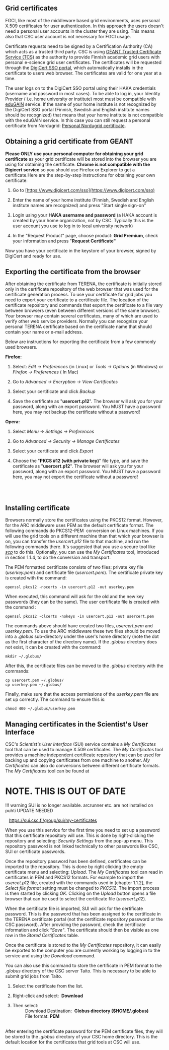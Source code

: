 ## Grid certificates

FGCI, like most of the middleware based grid environments, uses personal
X.509 certificates for user authentication. In this approach the users
doesn't need a personal user accounts in the cluster they are using.
This means also that CSC user account is not necessary for FGCI usage.

Certificate requests need to be signed by a Certification Authority (CA)
which acts as a trusted third party. CSC is using [GÉANT Trusted
Certificate Service (TCS)] as the authority to provide Finnish academic
grid users with personal e-science grid user certificates. The
certificates will be requested through the [DigiCert SSO portal], which
automatically installs in the certificate to users web browser. The
certificates are valid for one year at a time.

The user logs on to the DigiCert SSO portal using their HAKA credentials
(username and password in most cases). To be able to log in, your
Identity Provider ( i.e. home university or institute) most must be
compatible with [eduGAIN] service. If the name of your home institute is
not recognized by the DigiCert SSO portal (Finnish, Swedish and English
institute names should be recognized) that means that your home
institute is not compatible with the eduGAIN service. In this case you
can still request a personal certificate from Nordugrid: [Personal
Nordugrid certificate].

## Obtaining a grid certificate from GEANT

**Please ONLY use your personal computer for obtaining your grid
certificate**<span style="font-weight: normal"> as your grid certificate
will be stored into the browser you are using for obtaining the
certificate. </span> **Chrome is not compatible with the Digicert
service** so you should use Firefox or Explorer to get a
certificate.Here are the step-by-step instructions for obtaining your
own certificate:

1.  Go to [https://www.digicert.com/sso](https://www.digicert.com/sso)


2.  Enter the name of your home institute (Finnish, Swedish and English
    institute names are recognized) and press "Start single sign-on"

3.  Login using your **HAKA username and password** (a HAKA account is
    created by your home organization, not by CSC. Typically this is the
    user account you use to log in to local university network)

4.  In the "Request Product" page, choose product: **Grid Premium**,
    check your information and press "**Request Certificate"**

Now you have your certificate in the keystore of your browser, signed by
DigiCert and ready for use.

## Exporting the certificate from the browser

After obtaining the certificate from TERENA, the certificate is
initially stored only in the certificate repository of the web browser
that was used for the certificate generation process. To use your
certificate for grid jobs you need to export your certificate to a
certificate file. The location of the certificate repository and
commands that export the certificate to a file vary between browsers
(even between different versions of the same browser). Your browser may
contain several certificates, many of which are used to verify other web
service providers. Normally you can recognize your personal TERENA
certificate based on the certificate name that should contain your name
or e-mail address.

Below are instructions for exporting the certificate from a few commonly
used browsers.

**Firefox:**

1.  Select: *Edit -&gt; Preferences* (in Linux) or *Tools -&gt; Options*
    (in Windows) or *Firefox -&gt; Preferences* ( In Mac)

2.  Go to *Advanced -&gt; Encryption -&gt; View Certificates*

3.  Select your certificate and click *Backup*

4.  Save the certificate as "**usercert.p12**". The browser will ask you
    for your password, along with an export password. <span
    style="font-weight: normal">You MUST have a password here, you may
    not backup the certificate without a password!</span>

**Opera:**

1.  Select *Menu -&gt; Settings -&gt; Preferences*

2.  Go to *Advanced -&gt; Security -&gt; Manage Certificates*

3.  Select your certificate and click *Export*

4.  Choose the "**PKCS \#12 (with private key)**" file type, and save
    the certificate as "**usercert.p12**". The browser will ask you for
    your password, along with an export password. You MUST have a
    password here, you may not export the certificate without a
    password!  
     

 

## Installing certificate

Browsers normally store the certificates using the PKCS12 format.
However, for the ARC middleware uses PEM as the default certificate
format. The following commands do PKCS12-PEM  conversion on Linux
machines. If you will use the grid tools on a different machine than
that which your browser is on, you can transfer the *usercert.p12* file
to that machine, and run the following commands there. It's suggested
that you use a secure tool like [*scp*] to do this. Optionally, you can
use the *My Certificates* tool, introduced in section 1.1.4, to do the
conversion and transport.

The PEM formatted certificate consists of two files: private key file
(*userkey.pem*) and certificate file (*usercert.pem*). The certificate
private key is created with the command:

    openssl pkcs12 -nocerts -in usercert.p12 -out userkey.pem

When executed, this command will ask for the old and the new key
passwords (they can be the same). The user certificate file is created
with the command :

    openssl pkcs12 -clcerts -nokeys -in usercert.p12 -out usercert.pem

The commands above should have created two files, *usercert.pem* and
*userkey.pem*. To use the ARC middleware these two files should be moved
into a *.globus* sub-directory under the user's home directory (note the
dot as the first character of the directory name). If the *.globus*
directory does not exist, it can be created with the command:

    mkdir ~/.globus/

After this, the certificate files can be moved to the *.globus*
directory with the commands:

    cp usercert.pem ~/.globus/
    cp userkey.pem ~/.globus/

Finally, make sure that the access permissions of the *userkey.pem* file
are set up correctly. The command to ensure this is:

    chmod 400 ~/.globus/userkey.pem

## Managing certificates in the Scientist's User Interface

CSC's *Scientist's User Interface* (SUI) service contains a *My
Certificates* tool that can be used to manage X.509 certificates. The
*My Certificates* tool provides a machine independent certificate
repository that can be used for backing up and copying certificates from
one machine to another. *My Certificates* can also do conversions
between different certificate formats. The *My Certificates* tool can be
found at

# NOTE. THIS IS OUT OF DATE
!!! warning
    SUI is no longer available. arcrunner etc. are not installed on puhti
    UPDATE NEEDED

   <span
lang="en-IE"><https://sui.csc.fi/group/sui/my-certificates></span>

When you use this service for the first time you need to set up a
password that this certificate repository will use. This is done by
right-clicking the repository and selecting:*<span
style="font-weight: normal"> Security Settings</span>* from the pop-up
menu. This repository password is not linked technically to other
passwords like CSC, SUI or certificate passwords.

Once the repository password has been defined, certificates can be
imported to the repository. This is done by right clicking the empty
certificate menu and selecting: *Upload.* <span
style="font-style: normal">The</span> *My Certificate*s tool can read in
certificates in PEM and PKCS12 formats. For example to import the
*usercet.p12* file, created with the commands used in [chapter 1.1.2],
the *Select file format* setting must be changed to *PKCS12*. The import
process is then started by clicking *OK*. Clicking on the *Upload*
button opens a file browser that can be used to select the certificate
file (*usercert.p12*).

When the certificate file is imported, SUI will ask for the certificate
password. This is the password that has been assigned to the certificate
in the TERENA certificate portal (not the certificate repository
password or the CSC password). After providing the password, check the
certificate information and click *<span
style="font-weight: normal">"Save"</span>*. The certificate should then
be visible as one row in the *Stored Certificates* table.

Once the certificate is stored to the *My Certificates* repository, it
can easily be exported to the computer you are currently working by
logging in to the service and using the *Download* command.

  
You can also use this command to store the certificate in PEM format to
the *.globus* directory of the CSC server Taito. This is necessary to be
able to submit grid jobs from Taito.

1.  Select the certificate from the list.

2.  <span lang="en-IE">Right-click and select:  </span><span
    lang="en-IE">**Download**</span>

3.  <span lang="en-IE">Then select:  
              Download Destination:  </span><span lang="en-IE">**Globus
    directory ($HOME/.globus)**</span>  
    <span lang="en-IE">          File format: </span><span
    lang="en-IE">**PEM**</span>  
     

<span lang="en-IE">After entering the certificate password for the PEM
certificate files, they will be stored to the </span><span
lang="en-IE">*.globus*</span><span lang="en-IE"> directory of your CSC
home directory. This is the default location for the certificates that
grid tools at CSC will use.</span>



  [GÉANT Trusted Certificate Service (TCS)]: http://www.geant.org/TCS/Pages/default.aspx
  [DigiCert SSO portal]: https://www.digicert.com/sso%E2%80%8B
  [eduGAIN]: http://services.geant.net/edugain/Pages/Home.aspx
  [Personal Nordugrid certificate]: https://research.csc.fi/nordugrid-certificate
  [*scp*]: /data/moving/scp.md
